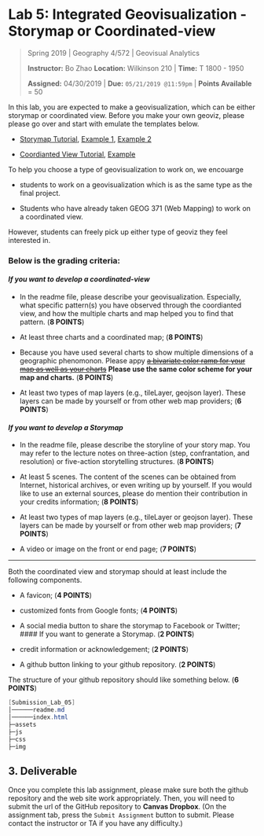 # Lab 5:  Integrated Geovisualization - Storymap or Coordinated-view

> Spring 2019 | Geography 4/572 | Geovisual Analytics
>
> **Instructor:** Bo Zhao  **Location:** Wilkinson 210 | **Time:** T 1800 - 1950
>
> **Assigned:** 04/30/2019 | **Due:** `05/21/2019 @11:59pm` | **Points Available** = 50


In this lab, you are expected to make a geovisualization, which can be either storymap or coordinated view. Before you make your own geoviz, please please go over and start with emulate the  templates below.

- [Storymap Tutorial](storymap/readme.md), [Example 1](https://jakobzhao.github.io/geog4572/labs/lab05/storymap/index.html), [Example 2](https://jakobzhao.github.io/geog4572/labs/lab05/storymap/helloworld.html)

- [Coordianted View Tutorial](coordinated/readme.md), [Example](https://jakobzhao.github.io/geog4572/labs/lab05/coordinated/index.html)


To help you choose a type of geovisualization to work on, we encouarge

- students to work on a geovisualization which is as the same type as the final project.

- Students who have already taken GEOG 371 (Web Mapping) to work on a coordinated view.

However, students can freely pick up either type of geoviz they feel interested in.

### Below  is the grading criteria:

#### *If you want to develop a coordinated-view*

- In the readme file, please describe your geovisualization. Especially, what specific pattern(s) you have observed through the coordianted view, and how the multiple charts and map helped you to find that pattern. (**8 POINTS**)

- At least three charts and a coordinated map; (**8 POINTS**)

- Because you have used several charts to show multiple dimensions of a geographic phenomonon. Please appy ~~[a bivariate color ramp for your map as well as your charts](http://geoviz.ceoas.oregonstate.edu/storymap/color.html)~~ **Please use the same color scheme for your map and charts.** (**8 POINTS**)

- At least two types of map layers (e.g., tileLayer, geojson layer). These layers can be made by yourself or from other web map providers; (**6 POINTS**)

#### *If you want to develop a Storymap*

- In the readme file, please describe the storyline of your story map. You may refer to the lecture notes on three-action (step, confrantation, and resolution) or five-action storytelling structures. (**8 POINTS**)

- At least 5 scenes. The content of the scenes can be obtained from Internet, historical archives, or even writing up by yourself. If you would like to use an external sources, please do mention their contribution in your credits information; (**8 POINTS**)

- At least two types of map layers (e.g., tileLayer or geojson layer). These layers can be made by yourself or from other web map providers; (**7 POINTS**)

- A video or image on the front or end page; (**7 POINTS**)

<hr>

Both the coordinated view and storymap should at least include the following components.

- A favicon; (**4 POINTS**)

- customized fonts from Google fonts; (**4 POINTS**)

- A social media button to share the storymap to Facebook or Twitter; #### If you want to generate a Storymap. (**2 POINTS**)

- credit information or acknowledgement; (**2 POINTS**)

- A github button linking to your github repository. (**2 POINTS**)

The structure of your github repository should like something below. (**6 POINTS**)

```Powershell
[Submission_Lab_05]
│──────readme.md
│──────index.html
├─assets
├─js
├─css
├─img
```

## 3. Deliverable

Once you complete this lab assignment, please make sure both the github repository and the web site work appropriately. Then, you will need to submit the url of the GitHub repository to **Canvas Dropbox**. (On the assignment tab,  press the `Submit Assignment` button to submit. Please contact the instructor or TA if you have any difficulty.)
